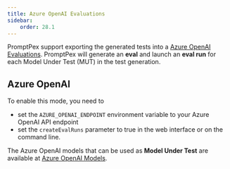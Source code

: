 ```yaml
---
title: Azure OpenAI Evaluations
sidebar:
    order: 28.1
---
```


PromptPex support exporting the generated tests into a [Azure OpenAI Evaluations](https://learn.microsoft.com/en-us/azure/ai-services/openai/how-to/evaluations?tabs=question-eval-input).
PromptPex will generate an **eval** and launch an **eval run** for each Model Under Test (MUT) in the test generation.

## Azure OpenAI

To enable this mode, you need to

- set the `AZURE_OPENAI_ENDPOINT` environment variable to your Azure OpenAI API endpoint
- set the `createEvalRuns` parameter to true in the web interface or on the command line.

The Azure OpenAI models that can be used as **Model Under Test** are available at [Azure OpenAI Models](https://learn.microsoft.com/en-us/azure/ai-services/openai/how-to/evaluations?tabs=question-eval-input).
